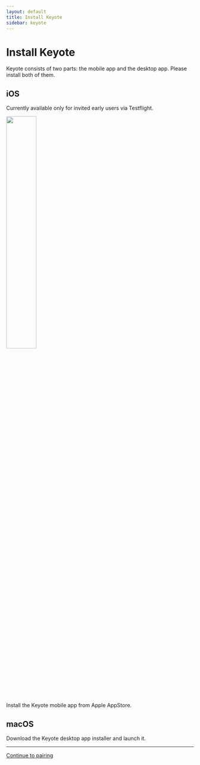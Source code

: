 ```yaml
---
layout: default
title: Install Keyote
sidebar: keyote
---
```


Install Keyote
====================

Keyote consists of two parts: the mobile app and the desktop app.
Please install both of them.

<div class="container mt-5">
	<div class="row">
		<div class="col-sm text-center">
			<h2>iOS</h2>
			<p class="text-danger">Currently available only for invited early users via Testflight.</p>
			<p><img src="{{ site.url }}/keyote/assets/images/AppStoreBadge3x.png" style="width: 40%"></p>
			<p>Install the Keyote mobile app from Apple AppStore.</p>
		</div>
		<div class="col-sm text-center">
			<h2>macOS</h2>
			<p>
				<a id="macos-download-url" href="#">
					<i class="fas fa-download fa-3x fa-border"></i>
				</a>
			</p>
			<p>
				Download the Keyote desktop app installer and launch it.
			</p>
		</div>
	</div>
</div>

<div class="container mt-5">
	<div class="row">
		<div class="col-sm-12 text-center">
			<hr />
			<a href="pair">
				Continue to pairing
			</a>
		</div>
	</div>
</div>

<script type="text/javascript">
(function() {
	var jqxhr = $.ajax("https://keyote.blob.core.windows.net/get/macos/latest.json")
	.done(function(data) {
		$('#macos-download-url').attr("href", data.url);
	})
})();
</script>
